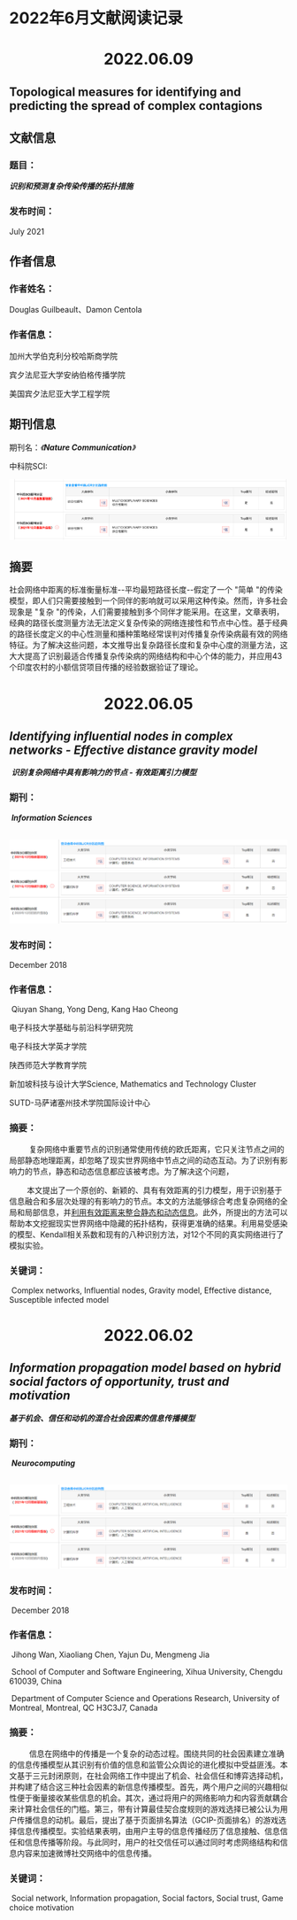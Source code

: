# 2022年6月文献阅读记录

# <div align='center' >2022.06.09</div>

## Topological measures for identifying and predicting the spread of complex contagions

## 文献信息

### 题目：

***识别和预测复杂传染传播的拓扑措施***

### 	发布时间： 

July 2021

## 作者信息

### 作者姓名：

Douglas Guilbeault、Damon Centola

### **作者信息：**

加州大学伯克利分校哈斯商学院

宾夕法尼亚大学安纳伯格传播学院

美国宾夕法尼亚大学工程学院

## 期刊信息

期刊名：*《**Nature Communication**》*

中科院SCI:  

![sci分区](./Topological%20measures%20for%20identifying%20and%20predicting%20the%20spread%20of%20complex%20contagions/sci.png)



## 摘要

社会网络中距离的标准衡量标准--平均最短路径长度--假定了一个 "简单 "的传染模型，即人们只需要接触到一个同伴的影响就可以采用这种传染。然而，许多社会现象是 "复杂 "的传染，人们需要接触到多个同伴才能采用。在这里，文章表明，经典的路径长度测量方法无法定义复杂传染的网络连接性和节点中心性。基于经典的路径长度定义的中心性测量和播种策略经常误判对传播复杂传染病最有效的网络特征。为了解决这些问题，本文推导出复杂路径长度和复杂中心度的测量方法，这大大提高了识别最适合传播复杂传染病的网络结构和中心个体的能力，并应用43个印度农村的小额信贷项目传播的经验数据验证了理论。




# <div align='center' >2022.06.05</div>

## *Identifying influential nodes in complex networks - Effective distance gravity model*

​	***识别复杂网络中具有影响力的节点 - 有效距离引力模型***

### 	期刊：

​		***Information Sciences***

​		![期刊信息](./Identifying%20influential%20nodes%20in%20complex%20networks%20-%20Effective%20distance%20gravity%20model/sci.png)

### 	发布时间：

December 2018

### 	作者信息：

​	Qiuyan Shang, Yong Deng, Kang Hao Cheong

电子科技大学基础与前沿科学研究院

电子科技大学英才学院

陕西师范大学教育学院

新加坡科技与设计大学Science, Mathematics and Technology Cluster

SUTD-马萨诸塞州技术学院国际设计中心

### 摘要：

&emsp; &emsp; 复杂网络中重要节点的识别通常使用传统的欧氏距离，它只关注节点之间的局部静态地理距离，却忽略了现实世界网络中节点之间的动态互动。为了识别有影响力的节点，静态和动态信息都应该被考虑。为了解决这个问题，

&emsp; &emsp;本文提出了一个原创的、新颖的、具有有效距离的引力模型，用于识别基于信息融合和多层次处理的有影响力的节点。本文的方法能够综合考虑复杂网络的全局和局部信息，并<u>利用有效距离来整合静态和动态信息</u>。此外，所提出的方法可以帮助本文挖掘现实世界网络中隐藏的拓扑结构，获得更准确的结果。利用易受感染的模型、Kendall相关系数和现有的八种识别方法，对12个不同的真实网络进行了模拟实验。

### 关键词：

​	Complex networks, Influential nodes, Gravity model, Effective distance, Susceptible infected model





# <div align='center' >2022.06.02</div>

## *Information propagation model based on hybrid social factors of opportunity, trust and motivation*

​	***基于机会、信任和动机的混合社会因素的信息传播模型***

### 	期刊：

​		***Neurocomputing***

​		![期刊信息](./Information%20propagation%20model%20based%20on%20hybrid%20social%20factors%20of%20opportunity,%20trust%20and%20motivation/sci.png)

### 	发布时间：

​		 December 2018

### 	作者信息：

​		Jihong Wan, Xiaoliang Chen, Yajun Du, Mengmeng Jia

​		School of Computer and Software Engineering, Xihua University, Chengdu 610039, China

​		Department of Computer Science and Operations Research, University of Montreal, Montreal, QC H3C3J7, Canada

### 摘要：

&emsp; &emsp; 信息在网络中的传播是一个复杂的动态过程。围绕共同的社会因素建立准确的信息传播模型从其识别有价值的信息和监管公众舆论的进化模拟中受益匪浅。本文基于三元封闭原则，在社会网络工作中提出了机会、社会信任和博弈选择动机，并构建了结合这三种社会因素的新信息传播模型。首先，两个用户之间的兴趣相似性便于衡量接收某些信息的机会。其次，通过将用户的网络影响力和内容贡献耦合来计算社会信任的门槛。第三，带有计算最佳契合度规则的游戏选择已被公认为用户传播信息的动机。最后，提出了基于页面排名算法（GCIP-页面排名）的游戏选择信息传播模型。实验结果表明，由用户主导的信息传播经历了信息接触、信息信任和信息传播等阶段。与此同时，用户的社交信任可以通过同时考虑网络结构和信息内容来加速微博社交网络中的信息传播。

### 关键词：

​	Social network, Information propagation, Social factors, Social trust, Game choice motivation

